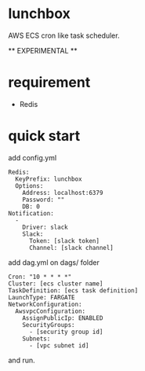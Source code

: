 # lunchbox

AWS ECS cron like task scheduler.

** EXPERIMENTAL **

# requirement

- Redis

# quick start

add config.yml

```
Redis:
  KeyPrefix: lunchbox
  Options:
    Address: localhost:6379
    Password: ""
    DB: 0
Notification:
  -
    Driver: slack
    Slack:
      Token: [slack token]
      Channel: [slack channel]
```

add dag.yml on dags/ folder

```
Cron: "10 * * * *"
Cluster: [ecs cluster name]
TaskDefinition: [ecs task definition]
LaunchType: FARGATE
NetworkConfiguration:
  AwsvpcConfiguration:
    AssignPublicIp: ENABLED
    SecurityGroups:
      - [security group id]
    Subnets: 
      - [vpc subnet id]
```

and run.
